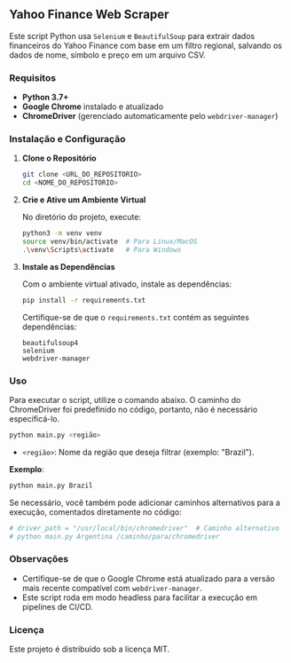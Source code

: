 ## Yahoo Finance Web Scraper

Este script Python usa `Selenium` e `BeautifulSoup` para extrair dados financeiros do Yahoo Finance com base em um filtro regional, salvando os dados de nome, símbolo e preço em um arquivo CSV.

### Requisitos

- **Python 3.7+**
- **Google Chrome** instalado e atualizado
- **ChromeDriver** (gerenciado automaticamente pelo `webdriver-manager`)

### Instalação e Configuração

1. **Clone o Repositório**

   ```bash
   git clone <URL_DO_REPOSITORIO>
   cd <NOME_DO_REPOSITORIO>
   ```

2. **Crie e Ative um Ambiente Virtual**

   No diretório do projeto, execute:

   ```bash
   python3 -m venv venv
   source venv/bin/activate  # Para Linux/MacOS
   .\venv\Scripts\activate   # Para Windows
   ```

3. **Instale as Dependências**

   Com o ambiente virtual ativado, instale as dependências:

   ```bash
   pip install -r requirements.txt
   ```

   Certifique-se de que o `requirements.txt` contém as seguintes dependências:

   ```text
   beautifulsoup4
   selenium
   webdriver-manager
   ```

### Uso

Para executar o script, utilize o comando abaixo. O caminho do ChromeDriver foi predefinido no código, portanto, não é necessário especificá-lo.

```bash
python main.py <região>
```

- `<região>`: Nome da região que deseja filtrar (exemplo: "Brazil").

**Exemplo**:

```bash
python main.py Brazil
```

Se necessário, você também pode adicionar caminhos alternativos para a execução, comentados diretamente no código:

```python
# driver_path = "/usr/local/bin/chromedriver"  # Caminho alternativo
# python main.py Argentina /caminho/para/chromedriver
```

### Observações

- Certifique-se de que o Google Chrome está atualizado para a versão mais recente compatível com `webdriver-manager`.
- Este script roda em modo headless para facilitar a execução em pipelines de CI/CD.

### Licença

Este projeto é distribuído sob a licença MIT.
